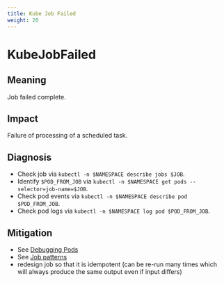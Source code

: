 ```yaml
---
title: Kube Job Failed
weight: 20
---
```


# KubeJobFailed

## Meaning

Job failed complete.

## Impact

Failure of processing of a scheduled task.

## Diagnosis

- Check job via `kubectl -n $NAMESPACE describe jobs $JOB`.
- Identify `$POD_FROM_JOB` via `kubectl -n $NAMESPACE get pods --selector=job-name=$JOB`.
- Check pod events via `kubectl -n $NAMESPACE describe pod $POD_FROM_JOB`.
- Check pod logs via `kubectl -n $NAMESPACE log pod $POD_FROM_JOB`.

## Mitigation

- See [Debugging Pods](https://kubernetes.io/docs/tasks/debug-application-cluster/debug-application/#debugging-pods)
- See [Job patterns](https://kubernetes.io/docs/tasks/job/)
- redesign job so that it is idempotent (can be re-run many times which will
  always produce the same output even if input differs)
